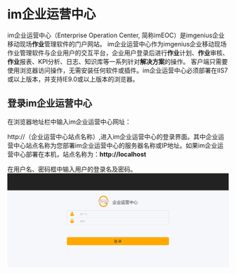 # im企业运营中心
im企业运营中心（Enterprise Operation Center, 简称imEOC）是imgenius企业移动现场**作业**管理软件的门户网站。 
im企业运营中心作为imgenius企业移动现场作业管理软件与企业用户的交互平台，企业用户登录后进行**作业**计划、**作业**审核、**作业**报表、KPI分析、日志、知识库等一系列针对**解决方案**的操作。
客户端只需要使用浏览器访问操作，无需安装任何软件或插件。im企业运营中心必须部署在IIS7或以上版本，并支持IE9.0或以上版本的浏览器。
## 登录im企业运营中心
在浏览器地址栏中输入im企业运营中心网址：

http://（企业运营中心站点名称）,进入im企业运营中心的登录界面。其中企业运营中心站点名称为您部署im企业运营中心的服务器名称或IP地址。如果im企业运营中心部署在本机，站点名称为：**http://localhost**

在用户名、密码框中输入用户的登录名及密码。
![](./images/登录1.png)